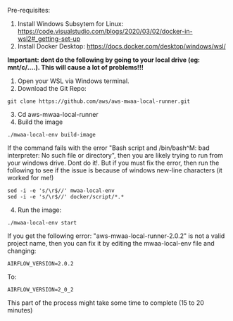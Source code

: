Pre-requisites:

1. Install Windows Subsytem for Linux: https://code.visualstudio.com/blogs/2020/03/02/docker-in-wsl2#_getting-set-up
1. Install Docker Desktop: https://docs.docker.com/desktop/windows/wsl/

**Important: dont do the following by going to your local drive (eg: mnt/c/....). This will cause a lot of problems!!!**

1. Open your WSL via Windows terminal.
2. Download the Git Repo:
```
git clone https://github.com/aws/aws-mwaa-local-runner.git
```
3. Cd aws-mwaa-local-runner
3. Build the image
```
./mwaa-local-env build-image
```

If the command fails with the error "Bash script and /bin/bash^M: bad interpreter: No such file or directory", then you are likely trying to run from your windows drive. Dont do it!. But if you must fix the error, then run the following to see if the issue is because of windows new-line characters (it worked for me!)
```
sed -i -e 's/\r$//' mwaa-local-env
sed -i -e 's/\r$//' docker/script/*.*
```
4. Run the image:
```
./mwaa-local-env start
```
If you get the following error: "aws-mwaa-local-runner-2.0.2" is not a valid project name, then you can fix it by editing the mwaa-local-env file and changing:
```
AIRFLOW_VERSION=2.0.2
```
To: 
```
AIRFLOW_VERSION=2_0_2
```
This part of the process might take some time to complete (15 to 20 minutes)





